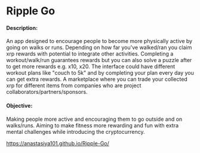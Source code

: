 # Ripple Go


#### Description: 
An app designed to encourage people to become more physically active by going on walks or runs. Depending on how far you've walked/ran you claim xrp rewards with potential to integrate other activities. Completing a workout/walk/run guarantees rewards but you can also solve a puzzle after to get more rewards e.g. x10, x20. The interface could have different workout plans like "couch to 5k" and by completing your plan every day you can get extra rewards. A marketplace where you can trade your collected xrp for different items from companies who are project collaborators/partners/sponsors. 

#### Objective: 
Making people more active and encouraging them to go outside and on walks/runs. Aiming to make fitness more rewarding and fun with extra mental challenges while introducing the cryptocurrency.

https://anastasiya101.github.io/Ripple-Go/
